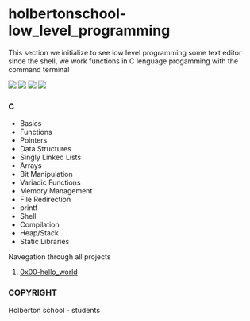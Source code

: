 # holbertonschool-low_level_programming


This section we initialize to see low level programming some text editor since the shell, we work functions in C lenguage progamming with the command terminal

![](https://img.shields.io/badge/Victor_Zuluaga-Holberton_School-red) ![](https://img.shields.io/badge/Low_level_programming-C%20lenguaje-violet) ![](https://img.shields.io/badge/Shell-Linux-black) ![](https://img.shields.io/badge/bash-Linux-black)

### C

- Basics
- Functions
- Pointers
- Data Structures
- Singly Linked Lists
- Arrays
- Bit Manipulation
- Variadic Functions
- Memory Management
- File Redirection
- printf
- Shell
- Compilation
- Heap/Stack
- Static Libraries

Navegation through all projects

1. [0x00-hello_world](https://github.com/VictorZ94/holbertonschool-low_level_programming/tree/master/0x00-hello_world)

### COPYRIGHT
Holberton school - students
